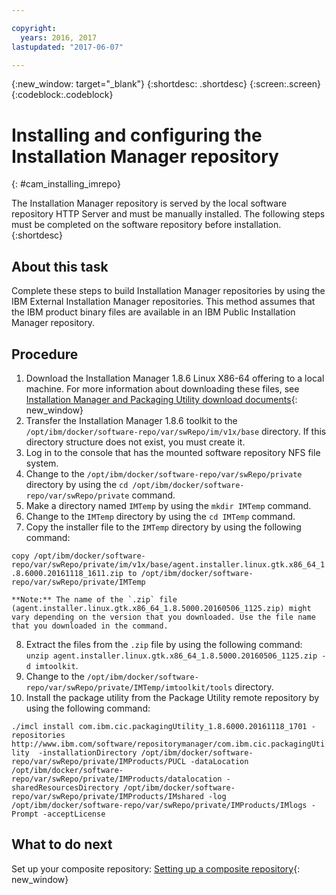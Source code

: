 ```yaml
---

copyright:
  years: 2016, 2017
lastupdated: "2017-06-07"

---
```

<!-- Copyright info and last updated date at top of file: REQUIRED
    The copyright and lastupdated info is YAML content that must occur at the top of the MD file, before attributes are listed.
    It must be --- surrounded by 3 dashes ---
    The value "years" can contain just one year or a two years separated by a comma. (years: 2014, 2016)
    The value "lastupdated" must be followed by a machine date in quotes in the following format: "YYYY-MM-DD"
    The value for "years" must be indented 2 spaces under "copyright", followed by "lastupdated" which should start on its own non-indented line.

-->

<!-- Common attributes used in the template are defined as follows: -->
{:new_window: target="_blank"}
{:shortdesc: .shortdesc}
{:screen:.screen}
{:codeblock:.codeblock}

# Installing and configuring the Installation Manager repository
<!-- for example, Uploading your data -->
{: #cam_installing_imrepo}
<!-- Provide an appropriate ID above -->

<!-- The short description section should include a sentence describing why this task is needed. For search engine optimization, include the service long name and "Bluemix". For example: -->

The Installation Manager repository is served by the local software repository HTTP Server and must be manually installed. The following steps must be completed on the software repository before installation.
{:shortdesc}

## About this task

Complete these steps to build Installation Manager repositories by using the IBM External Installation Manager repositories. This method assumes that the IBM product binary files are available in an IBM Public Installation Manager repository.

## Procedure
1. Download the Installation Manager 1.8.6 Linux X86-64 offering to a local machine. For more information about downloading these files, see [Installation Manager and Packaging Utility download documents](http://www.ibm.com/support/docview.wss?uid=swg27025142){: new_window}
2. Transfer the Installation Manager 1.8.6 toolkit to the `/opt/ibm/docker/software-repo/var/swRepo/im/v1x/base` directory. If this directory structure does not exist, you must create it.
3. Log in to the console that has the mounted software repository NFS file system.
4. Change to the `/opt/ibm/docker/software-repo/var/swRepo/private` directory by using the `cd /opt/ibm/docker/software-repo/var/swRepo/private` command.
5. Make a directory named `IMTemp` by using the `mkdir IMTemp` command.
6. Change to the `IMTemp` directory by using the `cd IMTemp` command.
7. Copy the installer file to the `IMTemp` directory by using the following command:

  ```copy /opt/ibm/docker/software-repo/var/swRepo/private/im/v1x/base/agent.installer.linux.gtk.x86_64_1.8.6000.20161118_1611.zip to /opt/ibm/docker/software-repo/var/swRepo/private/IMTemp```

    **Note:** The name of the `.zip` file (agent.installer.linux.gtk.x86_64_1.8.5000.20160506_1125.zip) might vary depending on the version that you downloaded. Use the file name that you downloaded in the command.
8. Extract the files from the `.zip` file by using the following command: `unzip agent.installer.linux.gtk.x86_64_1.8.5000.20160506_1125.zip -d imtoolkit`.
9. Change to the `/opt/ibm/docker/software-repo/var/swRepo/private/IMTemp/imtoolkit/tools` directory.
10. Install the package utility from the Package Utility remote repository by using the following command:

  ```./imcl install com.ibm.cic.packagingUtility_1.8.6000.20161118_1701 -repositories http://www.ibm.com/software/repositorymanager/com.ibm.cic.packagingUtility  -installationDirectory /opt/ibm/docker/software-repo/var/swRepo/private/IMProducts/PUCL -dataLocation /opt/ibm/docker/software-repo/var/swRepo/private/IMProducts/datalocation -sharedResourcesDirectory /opt/ibm/docker/software-repo/var/swRepo/private/IMProducts/IMshared -log /opt/ibm/docker/software-repo/var/swRepo/private/IMProducts/IMlogs -Prompt -acceptLicense```

## What to do next

Set up your composite repository: [Setting up a composite repository](cam_setup_compositerepo.html){: new_window}
